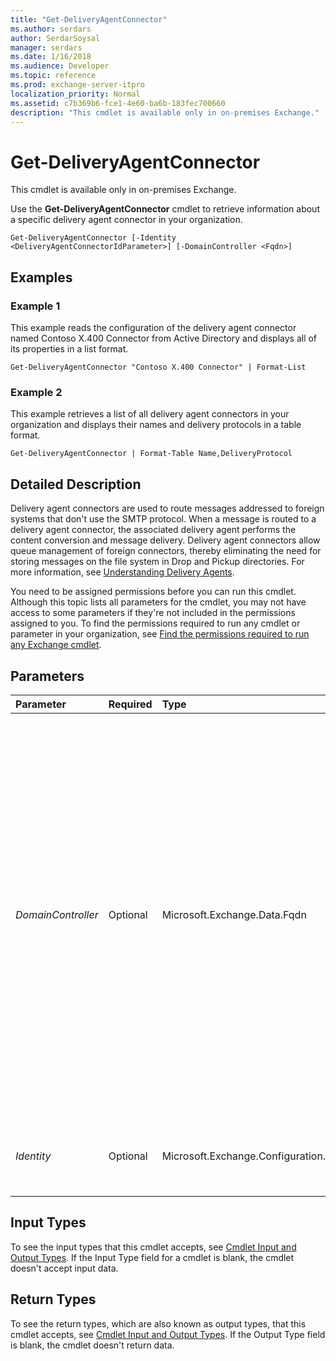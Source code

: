 ```yaml
---
title: "Get-DeliveryAgentConnector"
ms.author: serdars
author: SerdarSoysal
manager: serdars
ms.date: 1/16/2018
ms.audience: Developer
ms.topic: reference
ms.prod: exchange-server-itpro
localization_priority: Normal
ms.assetid: c7b369b6-fce1-4e60-ba6b-183fec700660
description: "This cmdlet is available only in on-premises Exchange."
---
```


# Get-DeliveryAgentConnector

This cmdlet is available only in on-premises Exchange. 
  
Use the **Get-DeliveryAgentConnector** cmdlet to retrieve information about a specific delivery agent connector in your organization.
  
```
Get-DeliveryAgentConnector [-Identity <DeliveryAgentConnectorIdParameter>] [-DomainController <Fqdn>]

```

## Examples
<a name="Examples"> </a>

### Example 1

This example reads the configuration of the delivery agent connector named Contoso X.400 Connector from Active Directory and displays all of its properties in a list format.
  
```
Get-DeliveryAgentConnector "Contoso X.400 Connector" | Format-List
```

### Example 2

This example retrieves a list of all delivery agent connectors in your organization and displays their names and delivery protocols in a table format.
  
```
Get-DeliveryAgentConnector | Format-Table Name,DeliveryProtocol
```

## Detailed Description
<a name="DetailedDescription"> </a>

Delivery agent connectors are used to route messages addressed to foreign systems that don't use the SMTP protocol. When a message is routed to a delivery agent connector, the associated delivery agent performs the content conversion and message delivery. Delivery agent connectors allow queue management of foreign connectors, thereby eliminating the need for storing messages on the file system in Drop and Pickup directories. For more information, see [Understanding Delivery Agents](https://technet.microsoft.com/library/38c942ee-b59d-47ec-87eb-bebad441ada5.aspx).
  
You need to be assigned permissions before you can run this cmdlet. Although this topic lists all parameters for the cmdlet, you may not have access to some parameters if they're not included in the permissions assigned to you. To find the permissions required to run any cmdlet or parameter in your organization, see [Find the permissions required to run any Exchange cmdlet](https://technet.microsoft.com/library/mt432940.aspx).
  
## Parameters
<a name="DetailedDescription"> </a>

|**Parameter**|**Required**|**Type**|**Description**|
|:-----|:-----|:-----|:-----|
| _DomainController_ <br/> |Optional  <br/> |Microsoft.Exchange.Data.Fqdn  <br/> |The _DomainController_ parameter specifies the domain controller that's used by this cmdlet to read data from or write data to Active Directory. You identify the domain controller by its fully qualified domain name (FQDN). For example, `dc01.contoso.com`.  <br/> The _DomainController_ parameter isn't supported on Edge Transport servers. An Edge Transport server uses the local instance of Active Directory Lightweight Directory Services (AD LDS) to read and write data. <br/> |
| _Identity_ <br/> |Optional  <br/> |Microsoft.Exchange.Configuration.Tasks.DeliveryAgentConnectorIdParameter  <br/> |The _Identity_ parameter specifies the GUID or name of the delivery agent connector. <br/> |
   
## Input Types
<a name="InputTypes"> </a>

To see the input types that this cmdlet accepts, see [Cmdlet Input and Output Types](http://go.microsoft.com/fwlink/p/?linkId=616387). If the Input Type field for a cmdlet is blank, the cmdlet doesn't accept input data. 
  
## Return Types
<a name="ReturnTypes"> </a>

To see the return types, which are also known as output types, that this cmdlet accepts, see [Cmdlet Input and Output Types](http://go.microsoft.com/fwlink/p/?linkId=616387). If the Output Type field is blank, the cmdlet doesn't return data. 
  

